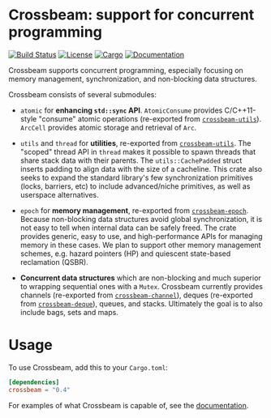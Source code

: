 # Crossbeam: support for concurrent programming

[![Build Status](https://travis-ci.org/crossbeam-rs/crossbeam.svg?branch=master)](https://travis-ci.org/crossbeam-rs/crossbeam)
[![License](https://img.shields.io/badge/license-MIT%2FApache--2.0-blue.svg)](https://github.com/crossbeam-rs/crossbeam)
[![Cargo](https://img.shields.io/crates/v/crossbeam.svg)](https://crates.io/crates/crossbeam)
[![Documentation](https://docs.rs/crossbeam/badge.svg)](https://docs.rs/crossbeam)

Crossbeam supports concurrent programming, especially focusing on memory
management, synchronization, and non-blocking data structures.

Crossbeam consists of several submodules:

 - `atomic` for **enhancing `std::sync` API**. `AtomicConsume` provides
   C/C++11-style "consume" atomic operations (re-exported from
   [`crossbeam-utils`]). `ArcCell` provides atomic storage and retrieval of
   `Arc`.

 - `utils` and `thread` for **utilities**, re-exported from [`crossbeam-utils`].
   The "scoped" thread API in `thread` makes it possible to spawn threads that
   share stack data with their parents. The `utils::CachePadded` struct inserts
   padding to align data with the size of a cacheline. This crate also seeks to
   expand the standard library's few synchronization primitives (locks,
   barriers, etc) to include advanced/niche primitives, as well as userspace
   alternatives.

 - `epoch` for **memory management**, re-exported from [`crossbeam-epoch`].
   Because non-blocking data structures avoid global synchronization, it is not
   easy to tell when internal data can be safely freed. The crate provides
   generic, easy to use, and high-performance APIs for managing memory in these
   cases. We plan to support other memory management schemes, e.g. hazard
   pointers (HP) and quiescent state-based reclamation (QSBR).

 - **Concurrent data structures** which are non-blocking and much superior to
   wrapping sequential ones with a `Mutex`. Crossbeam currently provides
   channels (re-exported from [`crossbeam-channel`]), deques
   (re-exported from [`crossbeam-deque`]), queues, and stacks. Ultimately the
   goal is to also include bags, sets and maps.

# Usage

To use Crossbeam, add this to your `Cargo.toml`:

```toml
[dependencies]
crossbeam = "0.4"
```

For examples of what Crossbeam is capable of, see the [documentation][docs].

[docs]: https://docs.rs/crossbeam/
[`crossbeam-epoch`]: https://github.com/crossbeam-rs/crossbeam-epoch
[`crossbeam-utils`]: https://github.com/crossbeam-rs/crossbeam-utils
[`crossbeam-channel`]: https://github.com/crossbeam-rs/crossbeam-channel
[`crossbeam-deque`]: https://github.com/crossbeam-rs/crossbeam-deque
